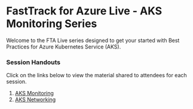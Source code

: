 # FastTrack for Azure Live - AKS Monitoring Series

Welcome to the FTA Live series designed to get your started with Best Practices for Azure Kubernetes Service (AKS). 

### Session Handouts

Click on the links below to view the material shared to attendees for each session.

1. [AKS Monitoring ](./monitoring/README.md)
2. [AKS Networking](./networking/README.md)

